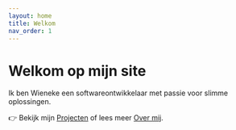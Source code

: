 ```yaml
---
layout: home
title: Welkom
nav_order: 1
---
```


# Welkom op mijn site

Ik ben Wieneke een softwareontwikkelaar met passie voor slimme oplossingen.

👉 Bekijk mijn [Projecten](./projects) of lees meer [Over mij](./about).
